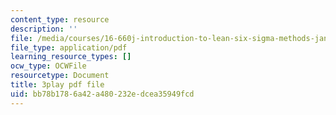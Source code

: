 ```yaml
---
content_type: resource
description: ''
file: /media/courses/16-660j-introduction-to-lean-six-sigma-methods-january-iap-2012/bb78b1786a42a480232edcea35949fcd_pfZ6CTEPc9s.pdf
file_type: application/pdf
learning_resource_types: []
ocw_type: OCWFile
resourcetype: Document
title: 3play pdf file
uid: bb78b178-6a42-a480-232e-dcea35949fcd
---
```

